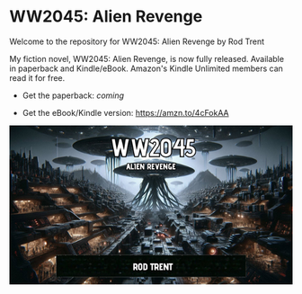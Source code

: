 # WW2045: Alien Revenge

Welcome to the repository for WW2045: Alien Revenge by Rod Trent

My fiction novel, WW2045: Alien Revenge, is now fully released. Available in paperback and Kindle/eBook. Amazon's Kindle Unlimited members can read it for free.

* Get the paperback: *coming*

* Get the eBook/Kindle version: https://amzn.to/4cFokAA 

<p align="center"><img src="https://github.com/rod-trent/WW2045/blob/main/Images/Wallpapers/WW2045_Wallpaper_Small.png"></center></p>
